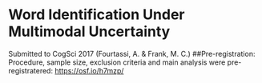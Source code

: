 # Word Identification Under Multimodal Uncertainty
Submitted to CogSci 2017 (Fourtassi, A. & Frank, M. C.)
##Pre-registration:
Procedure, sample size, exclusion criteria and main analysis were pre-registratered:
https://osf.io/h7mzp/
